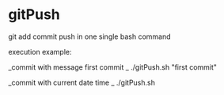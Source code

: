# gitPush
git add commit push in one single bash command

execution example:

_commit with message first commit _
./gitPush.sh "first commit"

_commit with current date time _
./gitPush.sh 


